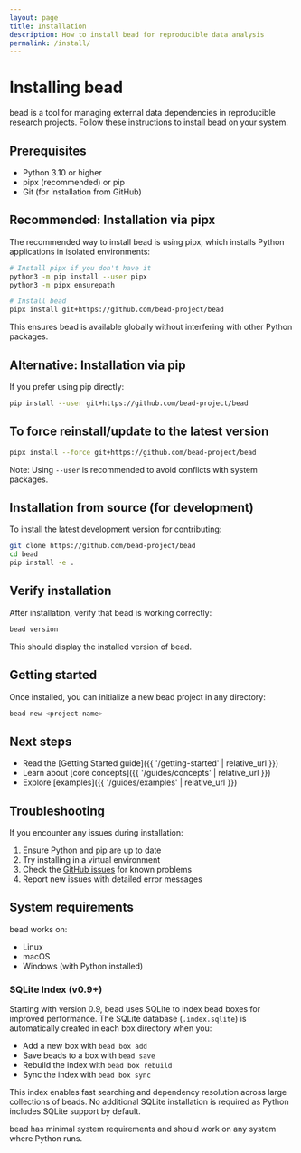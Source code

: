 ```yaml
---
layout: page
title: Installation
description: How to install bead for reproducible data analysis
permalink: /install/
---
```


# Installing bead

bead is a tool for managing external data dependencies in reproducible research projects. Follow these instructions to install bead on your system.

## Prerequisites

- Python 3.10 or higher
- pipx (recommended) or pip
- Git (for installation from GitHub)

## Recommended: Installation via pipx

The recommended way to install bead is using pipx, which installs Python applications in isolated environments:

```bash
# Install pipx if you don't have it
python3 -m pip install --user pipx
python3 -m pipx ensurepath

# Install bead
pipx install git+https://github.com/bead-project/bead
```

This ensures bead is available globally without interfering with other Python packages.

## Alternative: Installation via pip

If you prefer using pip directly:

```bash
pip install --user git+https://github.com/bead-project/bead
```

## To force reinstall/update to the latest version

```bash
pipx install --force git+https://github.com/bead-project/bead
```

Note: Using `--user` is recommended to avoid conflicts with system packages.

## Installation from source (for development)

To install the latest development version for contributing:

```bash
git clone https://github.com/bead-project/bead
cd bead
pip install -e .
```

## Verify installation

After installation, verify that bead is working correctly:

```bash
bead version
```

This should display the installed version of bead.

## Getting started

Once installed, you can initialize a new bead project in any directory:

```bash
bead new <project-name>
```



## Next steps

- Read the [Getting Started guide]({{ '/getting-started' | relative_url }})
- Learn about [core concepts]({{ '/guides/concepts' | relative_url }})
- Explore [examples]({{ '/guides/examples' | relative_url }})

## Troubleshooting

If you encounter any issues during installation:

1. Ensure Python and pip are up to date
2. Try installing in a virtual environment
3. Check the [GitHub issues](https://github.com/bead-project/bead/issues) for known problems
4. Report new issues with detailed error messages

## System requirements

bead works on:
- Linux
- macOS
- Windows (with Python installed)

### SQLite Index (v0.9+)

Starting with version 0.9, bead uses SQLite to index bead boxes for improved performance. The SQLite database (`.index.sqlite`) is automatically created in each box directory when you:

- Add a new box with `bead box add`
- Save beads to a box with `bead save`
- Rebuild the index with `bead box rebuild`
- Sync the index with `bead box sync`

This index enables fast searching and dependency resolution across large collections of beads. No additional SQLite installation is required as Python includes SQLite support by default.

bead has minimal system requirements and should work on any system where Python runs.
